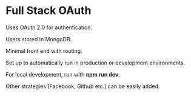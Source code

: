 # Full Stack OAuth 
Uses OAuth 2.0 for authentication.

Users stored in MongoDB.

Minimal front end with routing. 

Set up to automatically run in production or development environments.

For local development, run with **npm run dev**.

Other strategies (Facebook, Github etc.) can be easily added.
